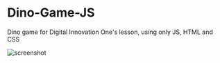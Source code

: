 # Dino-Game-JS

Dino game for Digital Innovation One's lesson, using only JS, HTML and CSS

<img src="/PolyFran/Dino-Game-JS/raw/master/example.png?raw=true" alt="screenshot" title="screenshot" style="max-width: 100%;">

